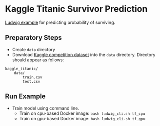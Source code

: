 # Kaggle Titanic Survivor Prediction

[Ludwig example](https://uber.github.io/ludwig/examples/#kaggles-titanic-predicting-survivors) for predicting probability of surviving. 

## Preparatory Steps
* Create `data` directory
* Download [Kaggle competition dataset](https://www.kaggle.com/c/titanic/data) into the `data` directory.  Directory should
appear as follows:
```
kaggle_titanic/
    data/
        train.csv
        test.csv
```

## Run Example
* Train  model using command line.  
  * Train on cpu-based Docker image: `bash ludwig_cli.sh tf_cpu`
  * Train on gpu-based Docker image: `bash ludwig_cli.sh tf_gpu`
